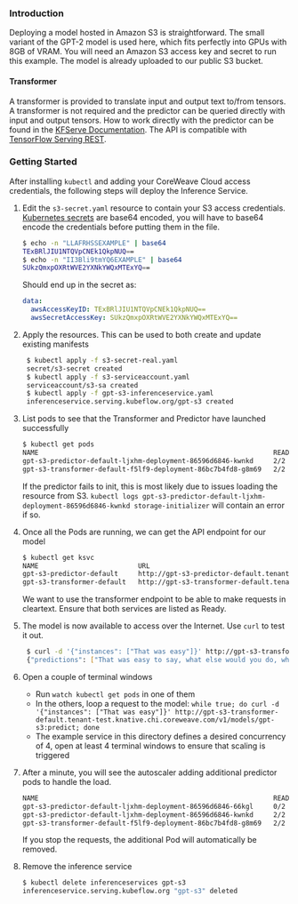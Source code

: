 ### Introduction

Deploying a model hosted in Amazon S3 is straightforward. The small variant of the GPT-2 model is used here, which fits perfectly into GPUs with 8GB of VRAM. You will need an Amazon S3 access key and secret to run this example. The model is already uploaded to our public S3 bucket.

#### Transformer
A transformer is provided to translate input and output text to/from tensors.
A transformer is not required and the predictor can be queried directly with input and output tensors.
How to work directly with the predictor can be found in the [KFServe Documentation](https://github.com/kubeflow/kfserving/tree/master/docs/samples/tensorflow). The API is compatible with [TensorFlow Serving REST](https://www.tensorflow.org/tfx/serving/api_rest). 

### Getting Started

After installing `kubectl` and adding your CoreWeave Cloud access credentials, the following steps will deploy the Inference Service.

1. Edit the `s3-secret.yaml` resource to contain your S3 access credentials. [Kubernetes secrets](https://kubernetes.io/docs/concepts/configuration/secret/) are base64 encoded, you will have to base64 encode the credentials before putting them in the file.
   ```bash
   $ echo -n "LLAFRHSSEXAMPLE" | base64
   TExBRlJIU1NTQVpCNEk1QkpNUQ==
   $ echo -n "II3Bli9tmYQ6EXAMPLE" | base64
   SUkzQmxpOXRtWVE2YXNkYWQxMTExYQ==
   ```
   Should end up in the secret as:
   ```yaml
   data:
     awsAccessKeyID: TExBRlJIU1NTQVpCNEk1QkpNUQ==
     awsSecretAccessKey: SUkzQmxpOXRtWVE2YXNkYWQxMTExYQ==
   ```
   
2. Apply the resources. This can be used to both create and update existing manifests
   ```bash
    $ kubectl apply -f s3-secret-real.yaml
    secret/s3-secret created
    $ kubectl apply -f s3-serviceaccount.yaml
    serviceaccount/s3-sa created
    $ kubectl apply -f gpt-s3-inferenceservice.yaml
    inferenceservice.serving.kubeflow.org/gpt-s3 created
    ```
    
3. List pods to see that the Transformer and Predictor have launched successfully
   ```bash
   $ kubectl get pods
   NAME                                                           READY   STATUS    RESTARTS   AGE
   gpt-s3-predictor-default-ljxhm-deployment-86596d6846-kwnkd     2/2     Running   0          34s
   gpt-s3-transformer-default-f5lf9-deployment-86bc7b4fd8-g8m69   2/2     Running   0          34s
   ```
   If the predictor fails to init, this is most likely due to issues loading the resource from S3. `kubectl logs gpt-s3-predictor-default-ljxhm-deployment-86596d6846-kwnkd storage-initializer` will contain an error if so.

4. Once all the Pods are running, we can get the API endpoint for our model
   ```bash
   $ kubectl get ksvc
   NAME                         URL                                                                       LATESTCREATED                      LATESTREADY                        READY   REASON
   gpt-s3-predictor-default     http://gpt-s3-predictor-default.tenant-test.knative.chi.coreweave.com     gpt-s3-predictor-default-ljxhm     gpt-s3-predictor-default-ljxhm     True
   gpt-s3-transformer-default   http://gpt-s3-transformer-default.tenant-test.knative.chi.coreweave.com   gpt-s3-transformer-default-f5lf9   gpt-s3-transformer-default-f5lf9   True
   ```
   We want to use the transformer endpoint to be able to make requests in cleartext. Ensure that both services are listed as Ready.
   
5. The model is now available to access over the Internet. Use `curl` to test it out.
   ```bash
    $ curl -d '{"instances": ["That was easy"]}' http://gpt-s3-transformer-default.tenant-test.knative.chi.coreweave.com/v1/models/gpt-s3:predict
    {"predictions": ["That was easy to say, what else would you do, what would you do, would you say to your daughter and say to her, 'Where is the work you're doing, where is the work you're working on, and how are you doing it?' and she was like, 'I'm not going to be here, I can't do it!' and she became, you know, frustrated. And I think there's a different type of anxiety. There's this self-pity that comes in, and that's also why they call their child a 'brilliant' child.\n\nShe was always saying that when she was a little girl, there was something really important to do. But she really doesn't go. She knows that whatever she does, when she's ready, she's going to go into any school or program and that she's going to do. And she really needs to do that, because it's just so much more exciting to her now.\n\nIt made her less able to put her mind at the 'solution' to her child's difficulties \u2013 even as she had more opportunities than I or anyone could ever do, and at a time when we were trying a lot of things to find the balance in the world. And I"]}
   ```
   
6. Open a couple of terminal windows
   - Run `watch kubectl get pods` in one of them
   - In the others, loop a request to the model: `while true; do curl -d '{"instances": ["That was easy"]}' http://gpt-s3-transformer-default.tenant-test.knative.chi.coreweave.com/v1/models/gpt-s3:predict; done`
   - The example service in this directory defines a desired concurrency of 4, open at least 4 terminal windows to ensure that scaling is triggered
   
7. After a minute, you will see the autoscaler adding additional predictor pods to handle the load.
   ```bash
   NAME                                                           READY   STATUS            RESTARTS   AGE
   gpt-s3-predictor-default-ljxhm-deployment-86596d6846-66kgl     0/2     PodInitializing   0          27s
   gpt-s3-predictor-default-ljxhm-deployment-86596d6846-kwnkd     2/2     Running           0          14m
   gpt-s3-transformer-default-f5lf9-deployment-86bc7b4fd8-g8m69   2/2     Running           0          14m
   ```
   If you stop the requests, the additional Pod will automatically be removed.
   
8. Remove the inference service
   ```bash
   $ kubectl delete inferenceservices gpt-s3                                                                 git:(add-btc|✚1…
   inferenceservice.serving.kubeflow.org "gpt-s3" deleted
   ```